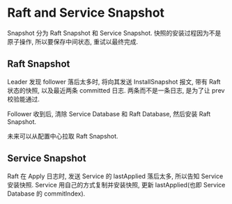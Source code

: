 # Raft and Service Snapshot

Snapshot 分为 Raft Snapshot 和 Service Snapshot. 快照的安装过程因为不是原子操作, 所以要保存中间状态, 重试以最终完成.

## Raft Snapshot

Leader 发现 follower 落后太多时, 将向其发送 InstallSnapshot 报文, 带有 Raft 状态的快照, 以及最近两条 committed 日志. 两条而不是一条日志, 是为了让 prev 校验能通过.

Follower 收到后, 清除 Service Database 和 Raft Database, 然后安装 Raft Snapshot.

未来可以从配置中心拉取 Raft Snapshot.

## Service Snapshot

Raft 在 Apply 日志时, 发送 Service 的 lastApplied 落后太多, 所以告知 Service 安装快照. Service 用自己的方式复制并安装快照, 更新 lastApplied(也即 Service Database 的 commitIndex).
